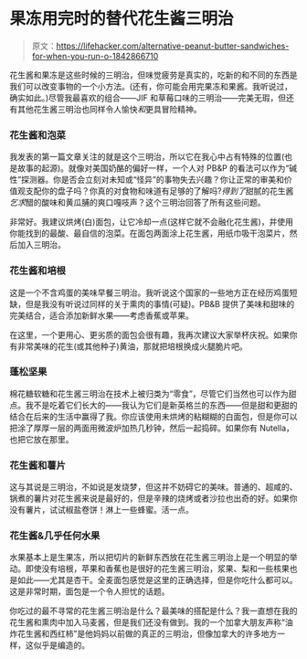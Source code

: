 # 果冻用完时的替代花生酱三明治

> 原文：<https://lifehacker.com/alternative-peanut-butter-sandwiches-for-when-you-run-o-1842866710>

花生酱和果冻是这些时候的三明治，但味觉疲劳是真实的，吃新的和不同的东西是我们可以改变事物的一个小方法。(还有，你可能会用完果冻和果酱。我听说过，确实如此。)尽管我最喜欢的组合——JIF 和草莓口味的三明治——完美无瑕，但还有其他花生酱三明治也同样令人愉快*和*更具冒险精神。



### 花生酱和泡菜

我发表的第一篇文章关注的就是这个三明治，所以它在我心中占有特殊的位置(也是故事的起源)。就像对美国奶酪的偏好一样，一个人对 PB&P 的看法可以作为“碱性”探测器。你是否会立刻对未知或“怪异”的事物失去兴趣？你让正常的审美和价值观支配你的盘子吗？你真的对食物和味道有足够的了解吗?*得到了*甜腻的花生酱*乞求*醋的酸味和黄瓜脯的爽口嘎吱声？这个三明治回答了所有这些问题。

非常好。我建议烘烤(白)面包，让它冷却一点(这样它就不会融化花生酱)，并使用你能找到的最酸、最自信的泡菜。在面包两面涂上花生酱，用纸巾吸干泡菜片，然后加入三明治。

### 花生酱和培根

这是一个不含鸡蛋的美味早餐三明治。我听说这个国家的一些地方正在经历鸡蛋短缺，但是我没有听说过同样的关于熏肉的事情(可疑)。PB&B 提供了美味和甜味的完美结合，适合添加新鲜水果——考虑香蕉或苹果。

在这里，一个更用心、更劣质的面包会很有趣，我再次建议大家举杯庆祝。如果你有非常美味的花生(或其他种子)黄油，那就把培根换成火腿脆片吧。

### 蓬松坚果

棉花糖软糖和花生酱三明治在技术上被归类为“零食”，尽管它们当然也可以作为甜点。我不是吃着它们长大的——我认为它们是新英格兰的东西——但是甜和更甜的结合在后来的生活中赢得了我。你应该使用未烘烤的粘糊糊的白面包，但是你可以把涂了厚厚一层的两面用微波炉加热几秒钟，然后一起捣碎。如果你有 Nutella，也把它放在那里。

### 花生酱和薯片

这与其说是三明治，不如说是发烧梦，但这并不妨碍它的美味。普通的、超咸的、锅煮的薯片对花生酱来说是最好的，但是辛辣的烧烤或者沙拉也出奇的好。如果你没有薯片，试试椒盐卷饼！淋上一些蜂蜜。活一点。

### 花生酱&几乎任何水果

水果基本上是生果冻，所以把切片的新鲜东西放在花生酱三明治上是一个明显的举动。即使没有培根，苹果和香蕉也是很好的花生酱三明治，浆果、梨和一些核果也是如此——尤其是杏干。全麦面包感觉是这里的正确选择，但是你吃什么都可以。这是非常时期，面包是一个令人担忧的话题。

你吃过的最不寻常的花生酱三明治是什么？最美味的搭配是什么？我一直想在我的花生酱和熏肉中加入马麦酱，但是我们还没有做到。我的一个加拿大朋友声称“油炸花生酱和西红柿”是他妈妈以前做的真正的三明治，但像加拿大的许多地方一样，这似乎是编造的。